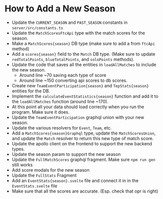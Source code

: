 # How to Add a New Season

-   Update the `CURRENT_SEASON` and `PAST_SEASON` constants in `server/src/constants.ts`
-   Update the `MatchScoresFtcApi` type with the match scores for the season.
-   Make a `MatchScores{season}` DB type (make sure to add a from `ftcApi` method)
-   Add a `scores{season}` field to the `Match` DB type. (Make sure to update `redTotalPoints`, `blueTotalPoints`, and `soloPoints` methods).
-   Update the code that saves all the entities in `loadAllMatches` to include the new season.
    -   Around line ~70 saving each type of score
    -   Around line ~150 converting api scores to db scores.
-   Create new `TeamEventParticipation{season}` and `TepStats{season}` entities for the DB.
-   Implement the `calculateEventStatistics{season}` function and add it to the `loadAllMatches` function (around line ~170).
-   At this point all your data should load correctly when you run the program. Make sure it does.
-   Update the `TeamEventParticipation` graphql union with your new season.
-   Update the various resolvers for `Event`, `Team`, etc.
-   Add a `MatchScores{season}Graphql` type, update the `MatchScoresUnion`, and update the `Match` resolver to return this new type of match score.
-   Update the apollo client on the frontend to support the new backend types.
-   Update the season param to support the new season
-   Update the `FullMatchScores` graphql fragment. Make sure `npm run gen` still works
-   Add score modals for the new season
-   Update the `FullStats` Fragment
-   Add an `EventStats{season}.svelte` file and connect it in in the `EventStats.svelte` file
-   Make sure that all the scores are accurate. (Esp. check that opr is right)
